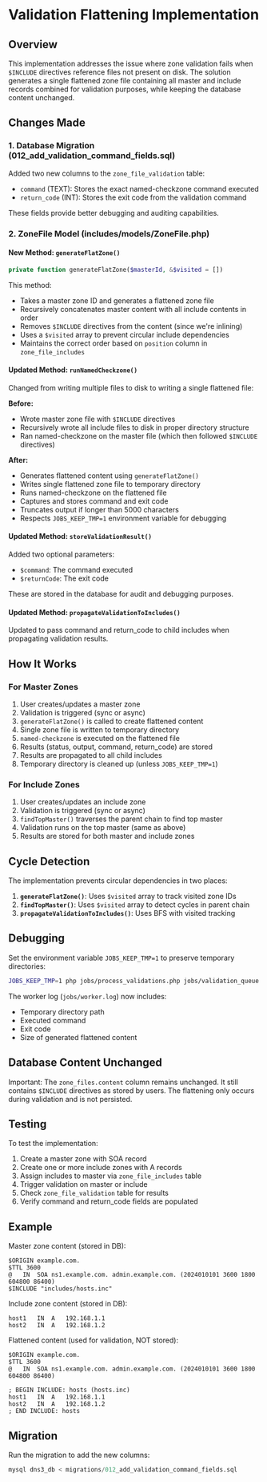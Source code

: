 # Validation Flattening Implementation

## Overview

This implementation addresses the issue where zone validation fails when `$INCLUDE` directives reference files not present on disk. The solution generates a single flattened zone file containing all master and include records combined for validation purposes, while keeping the database content unchanged.

## Changes Made

### 1. Database Migration (012_add_validation_command_fields.sql)

Added two new columns to the `zone_file_validation` table:
- `command` (TEXT): Stores the exact named-checkzone command executed
- `return_code` (INT): Stores the exit code from the validation command

These fields provide better debugging and auditing capabilities.

### 2. ZoneFile Model (includes/models/ZoneFile.php)

#### New Method: `generateFlatZone()`

```php
private function generateFlatZone($masterId, &$visited = [])
```

This method:
- Takes a master zone ID and generates a flattened zone file
- Recursively concatenates master content with all include contents in order
- Removes `$INCLUDE` directives from the content (since we're inlining)
- Uses a `$visited` array to prevent circular include dependencies
- Maintains the correct order based on `position` column in `zone_file_includes`

#### Updated Method: `runNamedCheckzone()`

Changed from writing multiple files to disk to writing a single flattened file:

**Before:**
- Wrote master zone file with `$INCLUDE` directives
- Recursively wrote all include files to disk in proper directory structure
- Ran named-checkzone on the master file (which then followed `$INCLUDE` directives)

**After:**
- Generates flattened content using `generateFlatZone()`
- Writes single flattened zone file to temporary directory
- Runs named-checkzone on the flattened file
- Captures and stores command and exit code
- Truncates output if longer than 5000 characters
- Respects `JOBS_KEEP_TMP=1` environment variable for debugging

#### Updated Method: `storeValidationResult()`

Added two optional parameters:
- `$command`: The command executed
- `$returnCode`: The exit code

These are stored in the database for audit and debugging purposes.

#### Updated Method: `propagateValidationToIncludes()`

Updated to pass command and return_code to child includes when propagating validation results.

## How It Works

### For Master Zones

1. User creates/updates a master zone
2. Validation is triggered (sync or async)
3. `generateFlatZone()` is called to create flattened content
4. Single zone file is written to temporary directory
5. `named-checkzone` is executed on the flattened file
6. Results (status, output, command, return_code) are stored
7. Results are propagated to all child includes
8. Temporary directory is cleaned up (unless `JOBS_KEEP_TMP=1`)

### For Include Zones

1. User creates/updates an include zone
2. Validation is triggered (sync or async)
3. `findTopMaster()` traverses the parent chain to find top master
4. Validation runs on the top master (same as above)
5. Results are stored for both master and include zones

## Cycle Detection

The implementation prevents circular dependencies in two places:

1. **`generateFlatZone()`**: Uses `$visited` array to track visited zone IDs
2. **`findTopMaster()`**: Uses `$visited` array to detect cycles in parent chain
3. **`propagateValidationToIncludes()`**: Uses BFS with visited tracking

## Debugging

Set the environment variable `JOBS_KEEP_TMP=1` to preserve temporary directories:

```bash
JOBS_KEEP_TMP=1 php jobs/process_validations.php jobs/validation_queue.json
```

The worker log (`jobs/worker.log`) now includes:
- Temporary directory path
- Executed command
- Exit code
- Size of generated flattened content

## Database Content Unchanged

Important: The `zone_files.content` column remains unchanged. It still contains `$INCLUDE` directives as stored by users. The flattening only occurs during validation and is not persisted.

## Testing

To test the implementation:

1. Create a master zone with SOA record
2. Create one or more include zones with A records
3. Assign includes to master via `zone_file_includes` table
4. Trigger validation on master or include
5. Check `zone_file_validation` table for results
6. Verify command and return_code fields are populated

## Example

Master zone content (stored in DB):
```
$ORIGIN example.com.
$TTL 3600
@   IN  SOA ns1.example.com. admin.example.com. (2024010101 3600 1800 604800 86400)
$INCLUDE "includes/hosts.inc"
```

Include zone content (stored in DB):
```
host1   IN  A   192.168.1.1
host2   IN  A   192.168.1.2
```

Flattened content (used for validation, NOT stored):
```
$ORIGIN example.com.
$TTL 3600
@   IN  SOA ns1.example.com. admin.example.com. (2024010101 3600 1800 604800 86400)

; BEGIN INCLUDE: hosts (hosts.inc)
host1   IN  A   192.168.1.1
host2   IN  A   192.168.1.2
; END INCLUDE: hosts

```

## Migration

Run the migration to add the new columns:

```sql
mysql dns3_db < migrations/012_add_validation_command_fields.sql
```

